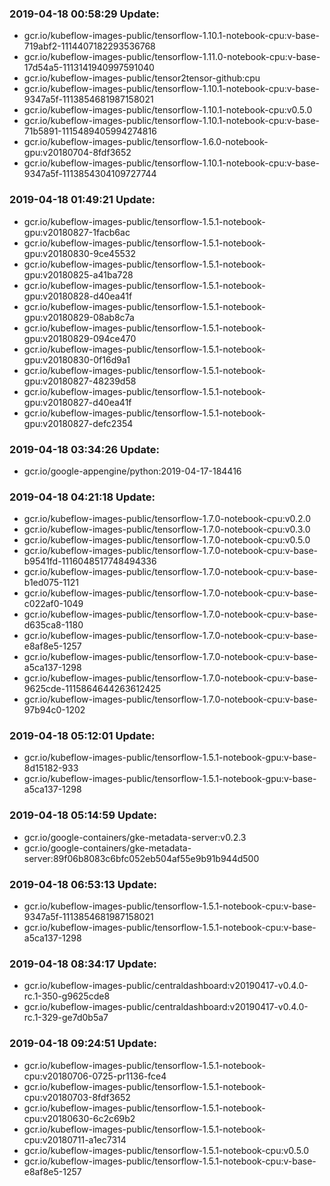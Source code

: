 ### 2019-04-18 00:58:29 Update:

- gcr.io/kubeflow-images-public/tensorflow-1.10.1-notebook-cpu:v-base-719abf2-1114407182293536768
- gcr.io/kubeflow-images-public/tensorflow-1.11.0-notebook-cpu:v-base-17d54a5-1113141940997591040
- gcr.io/kubeflow-images-public/tensor2tensor-github:cpu
- gcr.io/kubeflow-images-public/tensorflow-1.10.1-notebook-cpu:v-base-9347a5f-1113854681987158021
- gcr.io/kubeflow-images-public/tensorflow-1.10.1-notebook-cpu:v0.5.0
- gcr.io/kubeflow-images-public/tensorflow-1.10.1-notebook-cpu:v-base-71b5891-1115489405994274816
- gcr.io/kubeflow-images-public/tensorflow-1.6.0-notebook-gpu:v20180704-8fdf3652
- gcr.io/kubeflow-images-public/tensorflow-1.10.1-notebook-cpu:v-base-9347a5f-1113854304109727744
### 2019-04-18 01:49:21 Update:

- gcr.io/kubeflow-images-public/tensorflow-1.5.1-notebook-gpu:v20180827-1facb6ac
- gcr.io/kubeflow-images-public/tensorflow-1.5.1-notebook-gpu:v20180830-9ce45532
- gcr.io/kubeflow-images-public/tensorflow-1.5.1-notebook-gpu:v20180825-a41ba728
- gcr.io/kubeflow-images-public/tensorflow-1.5.1-notebook-gpu:v20180828-d40ea41f
- gcr.io/kubeflow-images-public/tensorflow-1.5.1-notebook-gpu:v20180829-08ab8c7a
- gcr.io/kubeflow-images-public/tensorflow-1.5.1-notebook-gpu:v20180829-094ce470
- gcr.io/kubeflow-images-public/tensorflow-1.5.1-notebook-gpu:v20180830-0f16d9a1
- gcr.io/kubeflow-images-public/tensorflow-1.5.1-notebook-gpu:v20180827-48239d58
- gcr.io/kubeflow-images-public/tensorflow-1.5.1-notebook-gpu:v20180827-d40ea41f
- gcr.io/kubeflow-images-public/tensorflow-1.5.1-notebook-gpu:v20180827-defc2354
### 2019-04-18 03:34:26 Update:

- gcr.io/google-appengine/python:2019-04-17-184416
### 2019-04-18 04:21:18 Update:

- gcr.io/kubeflow-images-public/tensorflow-1.7.0-notebook-cpu:v0.2.0
- gcr.io/kubeflow-images-public/tensorflow-1.7.0-notebook-cpu:v0.3.0
- gcr.io/kubeflow-images-public/tensorflow-1.7.0-notebook-cpu:v0.5.0
- gcr.io/kubeflow-images-public/tensorflow-1.7.0-notebook-cpu:v-base-b9541fd-1116048517748494336
- gcr.io/kubeflow-images-public/tensorflow-1.7.0-notebook-cpu:v-base-b1ed075-1121
- gcr.io/kubeflow-images-public/tensorflow-1.7.0-notebook-cpu:v-base-c022af0-1049
- gcr.io/kubeflow-images-public/tensorflow-1.7.0-notebook-cpu:v-base-d635ca8-1180
- gcr.io/kubeflow-images-public/tensorflow-1.7.0-notebook-cpu:v-base-e8af8e5-1257
- gcr.io/kubeflow-images-public/tensorflow-1.7.0-notebook-cpu:v-base-a5ca137-1298
- gcr.io/kubeflow-images-public/tensorflow-1.7.0-notebook-cpu:v-base-9625cde-1115864644263612425
- gcr.io/kubeflow-images-public/tensorflow-1.7.0-notebook-cpu:v-base-97b94c0-1202
### 2019-04-18 05:12:01 Update:

- gcr.io/kubeflow-images-public/tensorflow-1.5.1-notebook-gpu:v-base-8d15182-933
- gcr.io/kubeflow-images-public/tensorflow-1.5.1-notebook-gpu:v-base-a5ca137-1298
### 2019-04-18 05:14:59 Update:

- gcr.io/google-containers/gke-metadata-server:v0.2.3
- gcr.io/google-containers/gke-metadata-server:89f06b8083c6bfc052eb504af55e9b91b944d500
### 2019-04-18 06:53:13 Update:

- gcr.io/kubeflow-images-public/tensorflow-1.5.1-notebook-cpu:v-base-9347a5f-1113854681987158021
- gcr.io/kubeflow-images-public/tensorflow-1.5.1-notebook-cpu:v-base-a5ca137-1298
### 2019-04-18 08:34:17 Update:

- gcr.io/kubeflow-images-public/centraldashboard:v20190417-v0.4.0-rc.1-350-g9625cde8
- gcr.io/kubeflow-images-public/centraldashboard:v20190417-v0.4.0-rc.1-329-ge7d0b5a7
### 2019-04-18 09:24:51 Update:

- gcr.io/kubeflow-images-public/tensorflow-1.5.1-notebook-cpu:v20180706-0725-pr1136-fce4
- gcr.io/kubeflow-images-public/tensorflow-1.5.1-notebook-cpu:v20180703-8fdf3652
- gcr.io/kubeflow-images-public/tensorflow-1.5.1-notebook-cpu:v20180630-6c2c69b2
- gcr.io/kubeflow-images-public/tensorflow-1.5.1-notebook-cpu:v20180711-a1ec7314
- gcr.io/kubeflow-images-public/tensorflow-1.5.1-notebook-cpu:v0.5.0
- gcr.io/kubeflow-images-public/tensorflow-1.5.1-notebook-cpu:v-base-e8af8e5-1257
